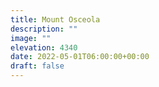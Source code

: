 ```yaml
---
title: Mount Osceola 
description: ""
image: ""
elevation: 4340
date: 2022-05-01T06:00:00+00:00
draft: false
---
```

